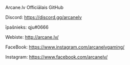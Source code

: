 Arcane.lv Officiālais GitHub

Discord: https://discord.gg/arcanelv

īpašnieks: qju#0666


Webiste: http://arcane.lv/

FaceBook: https://www.instagram.com/arcanelvgaming/

Instagram: https://www.facebook.com/arcanelv/

